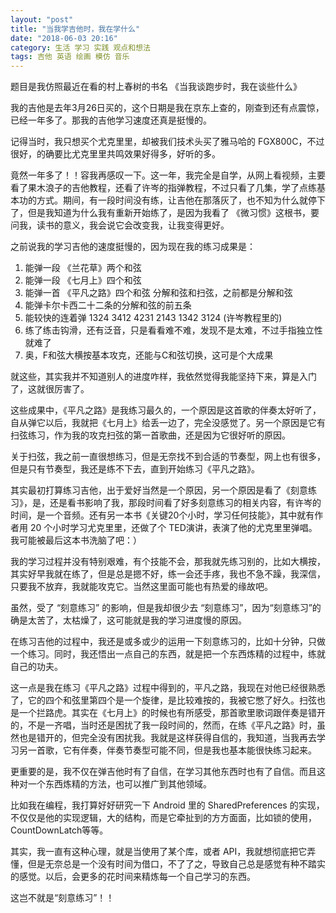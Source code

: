 ```yaml
---
layout: "post"
title: "当我学吉他时，我在学什么"
date: "2018-06-03 20:16"
category: 生活 学习 实践 观点和想法
tags: 吉他 英语 绘画 模仿 音乐
---
```


题目是我仿照最近在看的村上春树的书名 《当我谈跑步时，我在谈些什么》

我的吉他是去年3月26日买的，这个日期是我在京东上查的，刚查到还有点震惊，已经一年多了。那我的吉他学习速度还真是挺慢的。

记得当时，我只想买个尤克里里，却被我们技术头买了雅马哈的 FGX800C，不过很好，的确要比尤克里里共鸣效果好得多，好听的多。

竟然一年多了！！容我再感叹一下。这一年，我完全是自学，从网上看视频，主要看了果木浪子的吉他教程，还看了许岑的指弹教程，不过只看了几集，学了点练基本功的方式。期间，有一段时间没有练，让吉他在那落灰了，也不知为什么就停下了，但是我知道为什么我有重新开始练了，是因为我看了 《微习惯》这根书，要问我，读书的意义，我会说它会改变我，让我变得更好。

之前说我的学习吉他的速度挺慢的，因为现在我的练习成果是：
1. 能弹一段 《兰花草》两个和弦
2. 能弹一段 《七月上》四个和弦
3. 能弹一首 《平凡之路》四个和弦 分解和弦和扫弦，之前都是分解和弦
4. 能弹卡尔卡西二十二条的分解和弦的前五条
5. 能较快的连着弹 1324 3412 4231 2143 1342 3124 (许岑教程里的)
6. 练了练击钩滑，还有泛音，只是看看难不难，发现不是太难，不过手指独立性就难了
7. 奥，F和弦大横按基本攻克，还能与C和弦切换，这可是个大成果

就这些，其实我并不知道别人的进度咋样，我依然觉得我能坚持下来，算是入门了，这就很厉害了。

这些成果中，《平凡之路》是我练习最久的，一个原因是这首歌的伴奏太好听了，自从弹它以后，我就把《七月上》给丢一边了，完全没感觉了。另一个原因是它有扫弦练习，作为我的攻克扫弦的第一首歌曲，还是因为它很好听的原因。

关于扫弦，我之前一直很想练习，但是无奈找不到合适的节奏型，网上也有很多，但是只有节奏型，我还是练不下去，直到开始练习《平凡之路》。

其实最初打算练习吉他，出于爱好当然是一个原因，另一个原因是看了《刻意练习》，是，还是看书影响了我，那段时间看了好多刻意练习的相关内容，有许岑的时间，是一个音频。还有另一本书《关键20个小时，学习任何技能》，其中就有作者用 20 个小时学习尤克里里，还做了个 TED演讲，表演了他的尤克里里弹唱。我可能被最后这本书洗脑了吧：）

我的学习过程并没有特别艰难，有个技能不会，那我就先练习别的，比如大横按，其实好早我就在练了，但是总是摁不好，练一会还手疼，我也不急不躁，我深信，只要我不放弃，我就能攻克它。当然这里面可能也有热爱的缘故吧。

虽然，受了 “刻意练习” 的影响，但是我却很少去 “刻意练习”，因为“刻意练习”的确是太苦了，太枯燥了，这可能就是我的学习进度慢的原因。

在练习吉他的过程中，我还是或多或少的运用一下刻意练习的，比如十分钟，只做一个练习。同时，我还悟出一点自己的东西，就是把一个东西炼精的过程中，练就自己的功夫。

这一点是我在练习《平凡之路》过程中得到的，平凡之路，我现在对他已经很熟悉了，它的四个和弦里第四个是一个旋律，是比较难按的，我被它憋了好久。扫弦也是一个拦路虎。其实在《七月上》的时候也有所感受，那首歌里歌词跟伴奏是错开的，不是一齐唱，当时还是困扰了我一段时间的，然而，在练《平凡之路》时，虽然也是错开的，但完全没有困扰我。我就是这样获得自信的，我知道，当我再去学习另一首歌，它有伴奏，伴奏节奏型可能不同，但是我也基本能很快练习起来。

更重要的是，我不仅在弹吉他时有了自信，在学习其他东西时也有了自信。而且这种对一个东西炼精的方法，也可以推广到其他领域。

比如我在编程，我打算好好研究一下 Android 里的 SharedPreferences 的实现，不仅仅是他的实现逻辑，大的结构，而是它牵扯到的方方面面，比如锁的使用，CountDownLatch等等。

其实，我一直有这种心理，就是当使用了某个库，或者 API，我就想彻底把它弄懂，但是无奈总是一个没有时间为借口，不了了之，导致自己总是感觉有种不踏实的感觉。以后，会更多的花时间来精炼每一个自己学习的东西。

这岂不就是“刻意练习”！！
